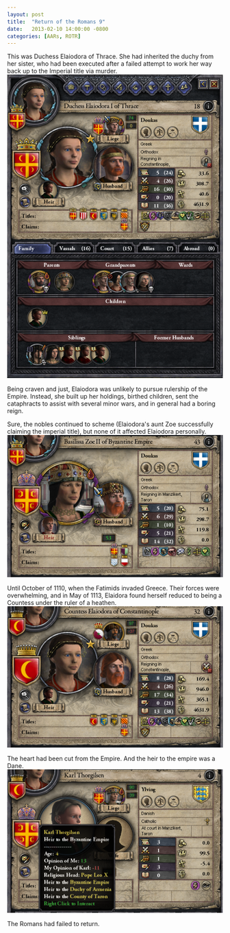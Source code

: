 ```yaml
---
layout: post
title:  "Return of the Romans 9"
date:   2013-02-10 14:00:00 -0800
categories: [AARs, ROTR]
---
```

This was Duchess Elaiodora of Thrace. She had inherited the duchy from her sister, who had been executed after a failed attempt to work her way back up to the Imperial title via murder.  
![](/assets/return_of_the_romans_images/9-1.png)

Being craven and just, Elaiodora was unlikely to pursue rulership of the Empire. Instead, she built up her holdings, birthed children, sent the cataphracts to assist with several minor wars, and in general had a boring reign.

Sure, the nobles continued to scheme (Elaiodora's aunt Zoe successfully claiming the imperial title), but none of it affected Elaiodora personally.
![](/assets/return_of_the_romans_images/9-2.png)

Until October of 1110, when the Fatimids invaded Greece. Their forces were overwhelming, and in May of 1113, Elaidora found herself reduced to being a Countess under the ruler of a heathen.
![](/assets/return_of_the_romans_images/9-3.png)

The heart had been cut from the Empire. And the heir to the empire was a Dane.
![](/assets/return_of_the_romans_images/9-4.png)

The Romans had failed to return.